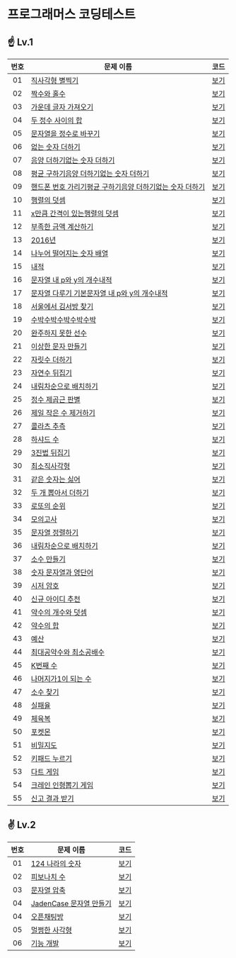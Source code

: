 # 프로그래머스 코딩테스트

## ☝ Lv.1

| 번호 | 문제 이름                                                                                                            | 코드                    |
| :--: | -------------------------------------------------------------------------------------------------------------------- | ----------------------- |
|  01  | [직사각형 별찍기](https://programmers.co.kr/learn/courses/30/lessons/12969)                                          | [보기](./Lv.1/12969.js) |
|  02  | [짝수와 홀수](https://programmers.co.kr/learn/courses/30/lessons/12937)                                              | [보기](./Lv.1/12937.js) |
|  03  | [가운데 글자 가져오기](https://programmers.co.kr/learn/courses/30/lessons/12903)                                     | [보기](./Lv.1/12903.js) |
|  04  | [두 정수 사이의 합](https://programmers.co.kr/learn/courses/30/lessons/12912)                                        | [보기](./Lv.1/12912.js) |
|  05  | [문자열을 정수로 바꾸기](https://programmers.co.kr/learn/courses/30/lessons/12925)                                   | [보기](./Lv.1/12925.js) |
|  06  | [없는 숫자 더하기](https://programmers.co.kr/learn/courses/30/lessons/86051)                                         | [보기](./Lv.1/86051.js) |
|  07  | [음양 더하기없는 숫자 더하기](https://programmers.co.kr/learn/courses/30/lessons/76501)                              | [보기](./Lv.1/76501.js) |
|  08  | [평균 구하기음양 더하기없는 숫자 더하기](https://programmers.co.kr/learn/courses/30/lessons/12944)                   | [보기](./Lv.1/12944.js) |
|  09  | [핸드폰 번호 가리기평균 구하기음양 더하기없는 숫자 더하기](https://programmers.co.kr/learn/courses/30/lessons/12948) | [보기](./Lv.1/12948.js) |
|  10  | [행렬의 덧셈](https://programmers.co.kr/learn/courses/30/lessons/12950)                                              | [보기](./Lv.1/12950.js) |
|  11  | [x만큼 간격이 있는행렬의 덧셈](https://programmers.co.kr/learn/courses/30/lessons/12954)                             | [보기](./Lv.1/12954.js) |
|  12  | [부족한 금액 계산하기](https://programmers.co.kr/learn/courses/30/lessons/82612)                                     | [보기](./Lv.1/82612.js) |
|  13  | [2016년](https://programmers.co.kr/learn/courses/30/lessons/12901)                                                   | [보기](./Lv.1/12901.js) |
|  14  | [나누어 떨어지는 숫자 배열](https://programmers.co.kr/learn/courses/30/lessons/12910)                                | [보기](./Lv.1/12910.js) |
|  15  | [내적](https://programmers.co.kr/learn/courses/30/lessons/70128)                                                     | [보기](./Lv.1/70128.js) |
|  16  | [문자열 내 p와 y의 개수내적](https://programmers.co.kr/learn/courses/30/lessons/70128)                               | [보기](./Lv.1/70128.js) |
|  17  | [문자열 다루기 기본문자열 내 p와 y의 개수내적](https://programmers.co.kr/learn/courses/30/lessons/70128)             | [보기](./Lv.1/70128.js) |
|  18  | [서울에서 김서방 찾기](https://programmers.co.kr/learn/courses/30/lessons/12919)                                     | [보기](./Lv.1/12919.js) |
|  19  | [수박수박수박수박수박](https://programmers.co.kr/learn/courses/30/lessons/12922)                                     | [보기](./Lv.1/12922.js) |
|  20  | [완주하지 못한 선수](https://programmers.co.kr/learn/courses/30/lessons/42576)                                       | [보기](./Lv.1/42576.js) |
|  21  | [이상한 문자 만들기](https://programmers.co.kr/learn/courses/30/lessons/12930)                                       | [보기](./Lv.1/12930.js) |
|  22  | [자릿수 더하기](https://programmers.co.kr/learn/courses/30/lessons/12931)                                            | [보기](./Lv.1/12931.js) |
|  23  | [자연수 뒤집기](https://programmers.co.kr/learn/courses/30/lessons/12932)                                            | [보기](./Lv.1/12932.js) |
|  24  | [내림차순으로 배치하기](https://programmers.co.kr/learn/courses/30/lessons/12933)                                    | [보기](./Lv.1/12933.js) |
|  25  | [정수 제곱근 판별](https://programmers.co.kr/learn/courses/30/lessons/12934)                                         | [보기](./Lv.1/12934.js) |
|  26  | [제일 작은 수 제거하기](https://programmers.co.kr/learn/courses/30/lessons/12935)                                    | [보기](./Lv.1/12935.js) |
|  27  | [콜라츠 추측](https://programmers.co.kr/learn/courses/30/lessons/12943)                                              | [보기](./Lv.1/12943.js) |
|  28  | [하샤드 수](https://programmers.co.kr/learn/courses/30/lessons/12947)                                                | [보기](./Lv.1/12947.js) |
|  29  | [3진법 뒤집기](https://programmers.co.kr/learn/courses/30/lessons/68935)                                             | [보기](./Lv.1/68935.js) |
|  30  | [최소직사각형](https://programmers.co.kr/learn/courses/30/lessons/86491)                                             | [보기](./Lv.1/86491.js) |
|  31  | [같은 숫자는 싫어](https://programmers.co.kr/learn/courses/30/lessons/12906)                                         | [보기](./Lv.1/12906.js) |
|  32  | [두 개 뽑아서 더하기](https://programmers.co.kr/learn/courses/30/lessons/68644)                                      | [보기](./Lv.1/68644.js) |
|  33  | [로또의 순위](https://programmers.co.kr/learn/courses/30/lessons/77484)                                              | [보기](./Lv.1/77484.js) |
|  34  | [모의고사](https://programmers.co.kr/learn/courses/30/lessons/42840)                                                 | [보기](./Lv.1/42840.js) |
|  35  | [문자열 정렬하기](https://programmers.co.kr/learn/courses/30/lessons/12915)                                          | [보기](./Lv.1/12915.js) |
|  36  | [내림차순으로 배치하기](https://programmers.co.kr/learn/courses/30/lessons/12917)                                    | [보기](./Lv.1/12917.js) |
|  37  | [소수 만들기](https://programmers.co.kr/learn/courses/30/lessons/12977)                                              | [보기](./Lv.1/12977.js) |
|  38  | [숫자 문자열과 영단어](https://programmers.co.kr/learn/courses/30/lessons/81301)                                     | [보기](./Lv.1/81301.js) |
|  39  | [시저 암호](https://programmers.co.kr/learn/courses/30/lessons/12926)                                                | [보기](./Lv.1/12926.js) |
|  40  | [신규 아이디 추천](https://programmers.co.kr/learn/courses/30/lessons/72410)                                         | [보기](./Lv.1/72410.js) |
|  41  | [약수의 개수와 덧셈](https://programmers.co.kr/learn/courses/30/lessons/77884)                                       | [보기](./Lv.1/77884.js) |
|  42  | [약수의 합](https://programmers.co.kr/learn/courses/30/lessons/12928)                                                | [보기](./Lv.1/12928.js) |
|  43  | [예산](https://programmers.co.kr/learn/courses/30/lessons/12982)                                                     | [보기](./Lv.1/12982.js) |
|  44  | [최대공약수와 최소공배수](https://programmers.co.kr/learn/courses/30/lessons/12940)                                  | [보기](./Lv.1/12940.js) |
|  45  | [K번째 수](https://programmers.co.kr/learn/courses/30/lessons/42748)                                                 | [보기](./Lv.1/42748.js) |
|  46  | [나머지가1이 되는 수](https://programmers.co.kr/learn/courses/30/lessons/87389)                                      | [보기](./Lv.1/87389.js) |
|  47  | [소수 찾기](https://programmers.co.kr/learn/courses/30/lessons/12921)                                                | [보기](./Lv.1/12921.js) |
|  48  | [실패율](https://programmers.co.kr/learn/courses/30/lessons/42889)                                                   | [보기](./Lv.1/42889.js) |
|  49  | [체육복](https://programmers.co.kr/learn/courses/30/lessons/42862)                                                   | [보기](./Lv.1/42862.js) |
|  50  | [포켓몬](https://programmers.co.kr/learn/courses/30/lessons/1845)                                                    | [보기](./Lv.1/1845.js)  |
|  51  | [비밀지도](https://programmers.co.kr/learn/courses/30/lessons/17681)                                                 | [보기](./Lv.1/17681.js) |
|  52  | [키패드 누르기](https://programmers.co.kr/learn/courses/30/lessons/67256)                                            | [보기](./Lv.1/67256.js) |
|  53  | [다트 게임](https://programmers.co.kr/learn/courses/30/lessons/17682)                                                | [보기](./Lv.1/17682.js) |
|  54  | [크레인 인형뽑기 게임](https://programmers.co.kr/learn/courses/30/lessons/64061)                                     | [보기](./Lv.1/64061.js) |
|  55  | [신고 결과 받기](https://programmers.co.kr/learn/courses/30/lessons/92334)                                           | [보기](./Lv.1/92334.js) |

## ✌ Lv.2

| 번호 | 문제 이름                                                                           | 코드                    |
| :--: | ----------------------------------------------------------------------------------- | ----------------------- |
|  01  | [124 나라의 숫자](https://programmers.co.kr/learn/courses/30/lessons/12899)         | [보기](./Lv.2/12899.js) |
|  02  | [피보나치 수](https://programmers.co.kr/learn/courses/30/lessons/12945)             | [보기](./Lv.2/12945.js) |
|  03  | [문자열 압축](https://programmers.co.kr/learn/courses/30/lessons/60057)             | [보기](./Lv.2/60057.js) |
|  04  | [JadenCase 문자열 만들기](https://programmers.co.kr/learn/courses/30/lessons/12951) | [보기](./Lv.2/12951.js) |
|  04  | [오픈채팅방](https://programmers.co.kr/learn/courses/30/lessons/42888)              | [보기](./Lv.2/42888.js) |
|  05  | [멀쩡한 사각형](https://programmers.co.kr/learn/courses/30/lessons/62048)           | [보기](./Lv.2/62048.js) |
|  06  | [기능 개발](https://programmers.co.kr/learn/courses/30/lessons/42586)               | [보기](./Lv.2/42586.js) |
